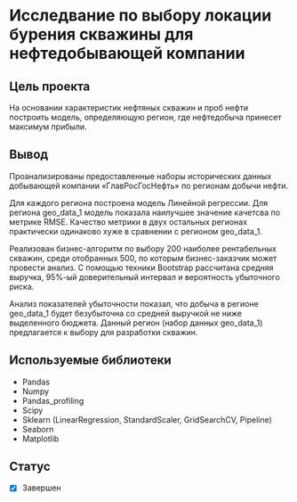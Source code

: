 # Исследвание по выбору локации бурения скважины для нефтедобывающей компании

## Цель проекта
На основании характеристик нефтяных скважин и проб нефти построить модель, определяющую регион, где нефтедобыча принесет максимум прибыли.

## Вывод
Проанализированы предоставленные наборы исторических данных добывающей компании «ГлавРосГосНефть» по регионам добычи нефти.

Для каждого региона построена модель Линейной регрессии. Для региона geo_data_1 модель показала наилучшее значение качетсва по метрике RMSE. Качество метрики в двух остальных регионах практически одинаково хуже в сравнении с регионом geo_data_1.

Реализован бизнес-алгоритм по выбору 200 наиболее рентабельных скважин, среди отобранных 500, по которым бизнес-заказчик может провести анализ. С помощью техники Bootstrap рассчитана средняя выручка, 95%-ый доверительный интервал и вероятность убыточного риска.

Анализ показателей убыточности показал, что добыча в регионе geo_data_1 будет безубыточна со средней выручкой не ниже выделенного бюджета. Данный регион (набор данных geo_data_1) предлагается к выбору для разработки скважин.

## Используемые библиотеки
- Pandas
- Numpy
- Pandas_profiling
- Scipy
- Sklearn (LinearRegression, StandardScaler, GridSearchCV, Pipeline)
- Seaborn
- Matplotlib

## Статус
- [x] Завершен
